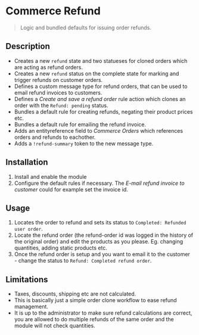 Commerce Refund
===============

> Logic and bundled defaults for issuing order refunds.

Description
-----------

- Creates a new `refund` state and two statueses for cloned orders which are
  acting as refund orders.
- Creates a new `refund` status on the complete state for marking and trigger
  refunds on customer orders.
- Defines a custom message type for refund orders, that can be used to email
  refund invoices to customers.
- Defines a _Create and save a refund order_ rule action which clones an order
  with the `Refund: pending` status.
- Bundles a default rule for creating refunds, negating their product prices
  etc.
- Bundles a default rule for emailing the refund invoice.
- Adds an entityreference field to _Commerce Orders_ which references orders
  and refunds to eachother.
- Adds a `!refund-summary` token to the new message type.

Installation
------------
1. Install and enable the module
2. Configure the default rules if necessary. The _E-mail refund invoice to
   customer_ could for example set the invoice id.

Usage
-----
1. Locates the order to refund and sets its status to `Completed: Refunded user
   order`.
2. Locate the refund order (the refund-order id was logged in the history of
   the original order) and edit the products as you please. Eg. changing
   quantities, adding static products etc.
3. Once the refund order is setup and you want to email it to the customer -
   change the status to `Refund: Completed refund order`.

Limitations
-----------
- Taxes, discounts, shipping etc are not calculated.
- This is basically just a simple order clone workflow to ease refund
  management.
- It is up to the administrator to make sure refund calculations are correct,
  you are allowed to do multiple refunds of the same order and the module will
  not check quantities.
